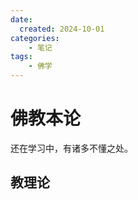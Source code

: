 ```yaml
---
date:
  created: 2024-10-01
categories: 
    - 笔记
tags:
    - 佛学
---
```


# 佛教本论
还在学习中，有诸多不懂之处。
<!-- more -->

## 教理论